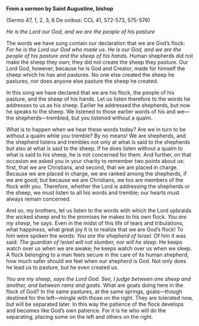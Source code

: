 

**From a sermon by Saint Augustine, bishop**

(Sermo 47, 1, 2, 3, 6 De ovibus: CCL 41, 572-573, 575-576)

_He is the Lord our God, and we are the people of his pasture_

The words we have sung contain our declaration that we are God’s flock: _For he is the Lord our God who made us. He is our God, and we are the people of his pasture and the sheep of his hands._ Human shepherds did not make the sheep they own; they did not create the sheep they pasture. Our Lord God, however, because he is God and Creator, made for himself the sheep which he has and pastures. No one else created the sheep he pastures, nor does anyone else pasture the sheep he created.

In this song we have declared that we are his flock, the people of his pasture, and the sheep of his hands. Let us listen therefore to the words he addresses to us as his sheep. Earlier he addressed the shepherds, but now he speaks to the sheep. We listened to those earlier words of his and we—the shepherds—trembled, but you listened without a qualm.

What is to happen when we hear these words today? Are we in turn to be without a qualm while you tremble? By no means! We are shepherds, and the shepherd listens and trembles not only at what is said to the shepherds but also at what is said to the sheep. If he does listen without a qualm to what is said to his sheep, he is not concerned for them. And further, on that occasion we asked you in your charity to remember two points about us: first, that we are Christians, and second, that we are placed in charge. Because we are placed in charge, we are ranked among the shepherds, if we are good; but because we are Christians, we too are members of the flock with you. Therefore, whether the Lord is addressing the shepherds or the sheep, we must listen to all his words and tremble; our hearts must always remain concerned.

And so, my brothers, let us listen to the words with which the Lord upbraids the wicked sheep and to the promises he makes to his own flock. _You are my sheep_, he says. Even in the midst of this life of tears and tribulations, what happiness, what great joy it is to realize that we are God’s flock! To him were spoken the words: _You are the shepherd of Israel._ Of him it was said: _The guardian of Israel will not slumber, nor will he sleep._ He keeps watch over us when we are awake; he keeps watch over us when we sleep. A flock belonging to a man feels secure in the care of its human shepherd; how much safer should we feel when our shepherd is God. Not only does he lead us to pasture, but he even created us.

_You are my sheep, says the Lord God. See, I judge between one sheep and another, and between rams and goats._ What are goats doing here in the flock of God? In the same pastures, at the same springs, goats—though destined for the left—mingle with those on the right. They are tolerated now, but will be separated later. In this way the patience of the flock develops and becomes like God’s own patience. For it is he who will do the separating, placing some on the left and others on the right.


